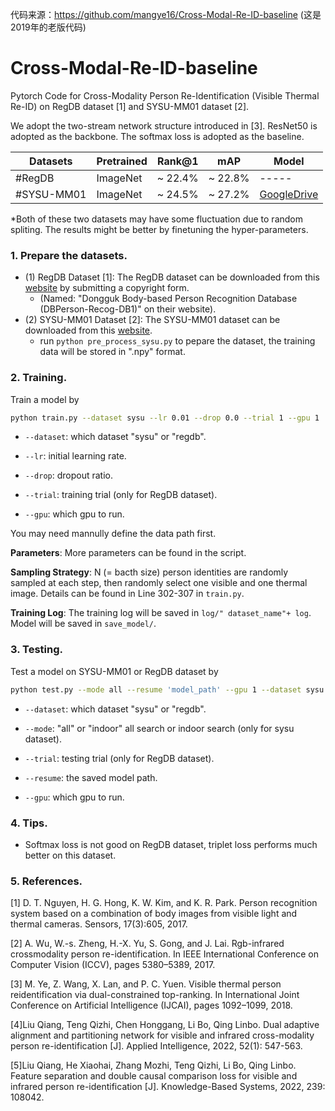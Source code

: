 代码来源：https://github.com/mangye16/Cross-Modal-Re-ID-baseline  (这是2019年的老版代码)

# Cross-Modal-Re-ID-baseline
Pytorch Code for Cross-Modality Person Re-Identification (Visible Thermal Re-ID) on RegDB dataset [1] and SYSU-MM01 dataset [2]. 

We adopt the two-stream network structure introduced in [3]. ResNet50 is adopted as the backbone. The softmax loss is adopted as the baseline. 

|Datasets    | Pretrained| Rank@1  | mAP | Model|
| --------   | -----    | -----  |  -----  | ----- |
|#RegDB      | ImageNet | ~ 22.4% | ~ 22.8% | ----- |
|#SYSU-MM01  | ImageNet | ~ 24.5%  | ~ 27.2% | [GoogleDrive](https://drive.google.com/open?id=1eLGMK3Hg413iW3IBKrB43kMWLvikbZGH)|

*Both of these two datasets may have some fluctuation due to random spliting. The results might be better by finetuning the hyper-parameters. 

### 1. Prepare the datasets.

- (1) RegDB Dataset [1]: The RegDB dataset can be downloaded from this [website](http://dm.dongguk.edu/link.html) by submitting a copyright form.
    - (Named: "Dongguk Body-based Person Recognition Database (DBPerson-Recog-DB1)" on their website).   
- (2) SYSU-MM01 Dataset [2]: The SYSU-MM01 dataset can be downloaded from this [website](http://isee.sysu.edu.cn/project/RGBIRReID.htm).
   - run `python pre_process_sysu.py` to pepare the dataset, the training data will be stored in ".npy" format.

### 2. Training.
  Train a model by
  ```bash
python train.py --dataset sysu --lr 0.01 --drop 0.0 --trial 1 --gpu 1
```

  - `--dataset`: which dataset "sysu" or "regdb".

  - `--lr`: initial learning rate.
  
  -  `--drop`: dropout ratio.
  
  -  `--trial`: training trial (only for RegDB dataset).

  -  `--gpu`: which gpu to run.

You may need mannully define the data path first.

**Parameters**: More parameters can be found in the script.

**Sampling Strategy**: N (= bacth size) person identities are randomly sampled at each step, then randomly select one visible and one thermal image. Details can be found in Line 302-307 in `train.py`.

**Training Log**: The training log will be saved in `log/" dataset_name"+ log`. Model will be saved in `save_model/`.

### 3. Testing.

Test a model on SYSU-MM01 or RegDB dataset by 
  ```bash
python test.py --mode all --resume 'model_path' --gpu 1 --dataset sysu
```
  - `--dataset`: which dataset "sysu" or "regdb".
  
  - `--mode`: "all" or "indoor" all search or indoor search (only for sysu dataset).
  
  - `--trial`: testing trial (only for RegDB dataset).
  
  - `--resume`: the saved model path.
  
  - `--gpu`:  which gpu to run.

###  4. Tips.
 
 - Softmax loss is not good on RegDB dataset, triplet loss performs much better on this dataset.
 
###  5. References.
[1] D. T. Nguyen, H. G. Hong, K. W. Kim, and K. R. Park. Person recognition system based on a combination of body images from visible
light and thermal cameras. Sensors, 17(3):605, 2017.

[2] A. Wu, W.-s. Zheng, H.-X. Yu, S. Gong, and J. Lai. Rgb-infrared crossmodality person re-identification. In IEEE International Conference on Computer Vision (ICCV), pages 5380–5389, 2017.

[3]  M. Ye, Z. Wang, X. Lan, and P. C. Yuen. Visible thermal person reidentification via dual-constrained top-ranking. In International Joint Conference on Artificial Intelligence (IJCAI), pages 1092–1099, 2018.

[4]Liu Qiang, Teng Qizhi, Chen Honggang, Li Bo, Qing Linbo. Dual adaptive alignment and partitioning network for visible and infrared cross-modality person re-identification [J]. Applied Intelligence, 2022, 52(1): 547-563.

[5]Liu Qiang, He Xiaohai, Zhang Mozhi, Teng Qizhi, Li Bo, Qing Linbo. Feature separation and double causal comparison loss for visible and infrared person re-identification [J]. Knowledge-Based Systems, 2022, 239: 108042.
